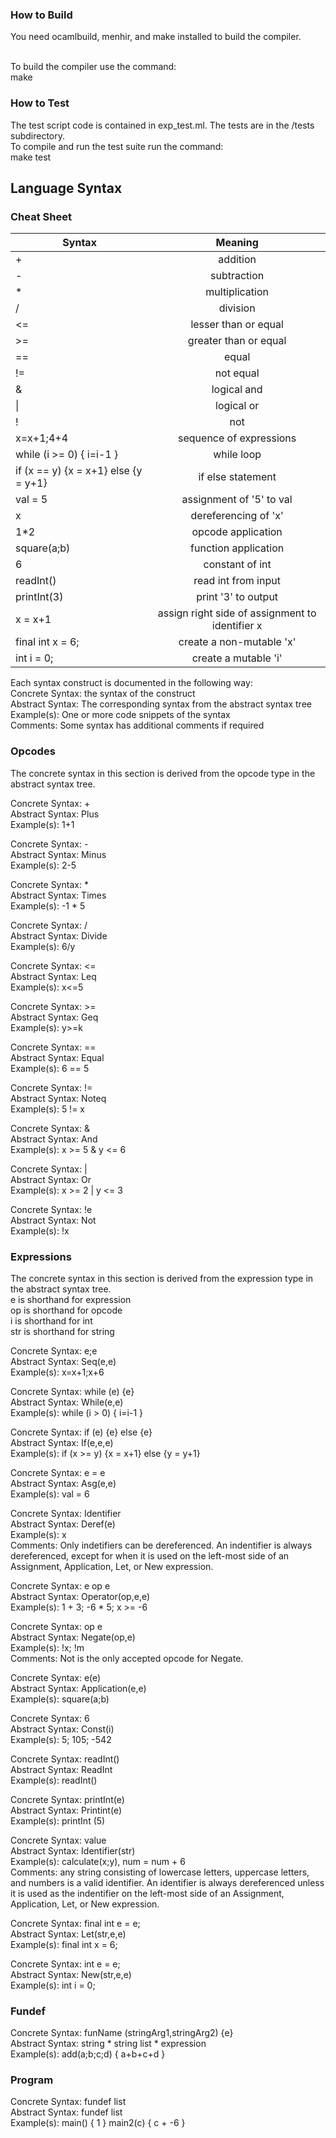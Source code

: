 ### How to Build
You need ocamlbuild, menhir, and make installed to build the compiler.

<br />To build the compiler use the command:
<br />make

### How to Test
The test script code is contained in exp_test.ml. The tests are in the /tests subdirectory.
<br />To compile and run the test suite run the command:
<br />make test

## Language Syntax

### Cheat Sheet
| Syntax      | Meaning    |
| ------------|:-------------:|
| + | addition|
| - | subtraction|
| * | multiplication|
| / | division |
| <=| lesser than or equal|
| >=| greater than or equal|
| ==| equal|
| !=| not equal|
| &| logical and|
| &#124; | logical or|
| ! | not |
| x=x+1;4+4 | sequence of expressions |
| while (i >= 0) { i=i-1 } | while loop |
| if (x == y) {x = x+1} else {y = y+1} | if else statement |
| val = 5 | assignment of '5' to val |
| x | dereferencing of 'x' |
| 1*2 | opcode application |
| square(a;b) | function application |
| 6 | constant of int |
| readInt() | read int from input |
| printInt(3) | print '3' to output |
| x = x+1 | assign right side of assignment to identifier x |
| final int x = 6; | create a non-mutable 'x' |
| int i = 0; | create a mutable 'i' |

Each syntax construct is documented in the following way:
<br />Concrete Syntax: the syntax of the construct
<br />Abstract Syntax: The corresponding syntax from the abstract syntax tree
<br />Example(s): One or more code snippets of the syntax
<br />Comments: Some syntax has additional comments if required

### Opcodes
The concrete syntax in this section is derived from the opcode type in the abstract syntax tree.

Concrete Syntax: +
<br /> Abstract Syntax: Plus
<br /> Example(s): 1+1

Concrete Syntax: -
<br /> Abstract Syntax: Minus
<br /> Example(s): 2-5

Concrete Syntax: \*
<br /> Abstract Syntax: Times
<br /> Example(s): -1 \* 5

Concrete Syntax: /
<br /> Abstract Syntax: Divide
<br /> Example(s): 6/y

Concrete Syntax: <=
<br /> Abstract Syntax: Leq
<br /> Example(s): x<=5

Concrete Syntax: >=
<br /> Abstract Syntax: Geq
<br /> Example(s): y>=k

Concrete Syntax: ==
<br /> Abstract Syntax: Equal
<br /> Example(s): 6 == 5

Concrete Syntax: !=
<br /> Abstract Syntax: Noteq
<br /> Example(s): 5 != x

Concrete Syntax: &
<br /> Abstract Syntax: And
<br /> Example(s): x >= 5 & y <= 6

Concrete Syntax: |
<br /> Abstract Syntax: Or
<br /> Example(s): x >= 2 | y <= 3

Concrete Syntax: !e
<br /> Abstract Syntax: Not
<br /> Example(s): !x

### Expressions
The concrete syntax in this section is derived from the expression type in the abstract syntax tree.
<br /> e is shorthand for expression
<br /> op is shorthand for opcode
<br /> i is shorthand for int
<br /> str is shorthand for string

Concrete Syntax: e;e
<br /> Abstract Syntax: Seq(e,e)
<br /> Example(s): x=x+1;x+6

Concrete Syntax: while (e) {e}
<br /> Abstract Syntax: While(e,e)
<br /> Example(s): while (i > 0) { i=i-1 }

Concrete Syntax: if (e) {e} else {e}
<br /> Abstract Syntax: If(e,e,e)
<br /> Example(s): if (x >= y) {x = x+1} else {y = y+1}

Concrete Syntax: e = e
<br /> Abstract Syntax: Asg(e,e)
<br /> Example(s): val = 6

Concrete Syntax: Identifier
<br /> Abstract Syntax: Deref(e)
<br /> Example(s): x
<br /> Comments: Only indetifiers can be dereferenced. An indentifier is always dereferenced,
except for when it is used on the left-most side of an Assignment, Application, Let, or New expression.

Concrete Syntax: e op e
<br /> Abstract Syntax: Operator(op,e,e)
<br /> Example(s): 1 + 3; -6 \* 5; x >= -6

Concrete Syntax: op e
<br /> Abstract Syntax: Negate(op,e)
<br /> Example(s): !x; !m
<br /> Comments: Not is the only accepted opcode for Negate.

Concrete Syntax: e(e)
<br /> Abstract Syntax: Application(e,e)
<br /> Example(s): square(a;b)

Concrete Syntax: 6
<br /> Abstract Syntax: Const(i)
<br /> Example(s): 5; 105; -542

Concrete Syntax: readInt()
<br /> Abstract Syntax: ReadInt
<br /> Example(s): readInt()

Concrete Syntax: printInt(e)
<br /> Abstract Syntax: Printint(e)
<br /> Example(s): printInt (5)

Concrete Syntax: value
<br /> Abstract Syntax: Identifier(str)
<br /> Example(s): calculate(x;y), num = num + 6
<br /> Comments: any string consisting of lowercase letters, uppercase letters, and numbers is a valid identifier. An identifier is always dereferenced unless it is used as the indentifier on the left-most side of an Assignment, Application, Let, or New expression.

Concrete Syntax: final int e = e;
<br /> Abstract Syntax: Let(str,e,e)
<br /> Example(s): final int x = 6;

Concrete Syntax: int e = e;
<br /> Abstract Syntax: New(str,e,e)
<br /> Example(s): int i = 0;

### Fundef

Concrete Syntax: funName (stringArg1,stringArg2) {e}
<br /> Abstract Syntax: string * string list * expression
<br /> Example(s): add(a;b;c;d) { a+b+c+d }

### Program
Concrete Syntax: fundef list
<br /> Abstract Syntax: fundef list
<br /> Example(s): main() { 1 } main2(c) { c + -6 }
